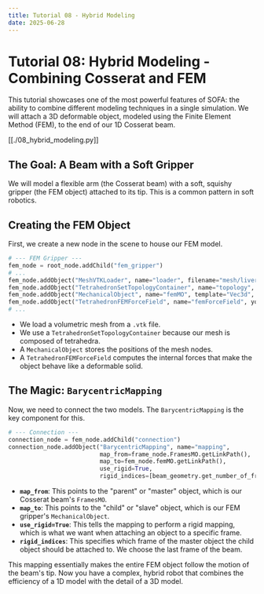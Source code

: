 ```yaml
---
title: Tutorial 08 - Hybrid Modeling
date: 2025-06-28
---
```


# Tutorial 08: Hybrid Modeling - Combining Cosserat and FEM

This tutorial showcases one of the most powerful features of SOFA: the ability to combine different modeling techniques in a single simulation. We will attach a 3D deformable object, modeled using the Finite Element Method (FEM), to the end of our 1D Cosserat beam.

[[./08_hybrid_modeling.py]]

## The Goal: A Beam with a Soft Gripper

We will model a flexible arm (the Cosserat beam) with a soft, squishy gripper (the FEM object) attached to its tip. This is a common pattern in soft robotics.

## Creating the FEM Object

First, we create a new node in the scene to house our FEM model.

```python
# --- FEM Gripper ---
fem_node = root_node.addChild("fem_gripper")
# ...
fem_node.addObject("MeshVTKLoader", name="loader", filename="mesh/liver.vtk")
fem_node.addObject("TetrahedronSetTopologyContainer", name="topology", src="@loader")
fem_node.addObject("MechanicalObject", name="femMO", template="Vec3d", dx=20, dy=0, dz=0)
fem_node.addObject("TetrahedronFEMForceField", name="femForceField", youngModulus=1000, poissonRatio=0.4)
# ...
```

- We load a volumetric mesh from a `.vtk` file.
- We use a `TetrahedronSetTopologyContainer` because our mesh is composed of tetrahedra.
- A `MechanicalObject` stores the positions of the mesh nodes.
- A `TetrahedronFEMForceField` computes the internal forces that make the object behave like a deformable solid.

## The Magic: `BarycentricMapping`

Now, we need to connect the two models. The `BarycentricMapping` is the key component for this.

```python
# --- Connection ---
connection_node = fem_node.addChild("connection")
connection_node.addObject("BarycentricMapping", name="mapping",
                          map_from=frame_node.FramesMO.getLinkPath(),
                          map_to=fem_node.femMO.getLinkPath(),
                          use_rigid=True,
                          rigid_indices=[beam_geometry.get_number_of_frames() - 1])
```

- **`map_from`**: This points to the "parent" or "master" object, which is our Cosserat beam's `FramesMO`.
- **`map_to`**: This points to the "child" or "slave" object, which is our FEM gripper's `MechanicalObject`.
- **`use_rigid=True`**: This tells the mapping to perform a rigid mapping, which is what we want when attaching an object to a specific frame.
- **`rigid_indices`**: This specifies which frame of the master object the child object should be attached to. We choose the last frame of the beam.

This mapping essentially makes the entire FEM object follow the motion of the beam's tip. Now you have a complex, hybrid robot that combines the efficiency of a 1D model with the detail of a 3D model.
